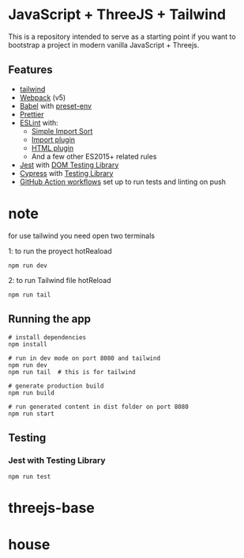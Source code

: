 # JavaScript + ThreeJS + Tailwind 

This is a repository intended to serve as a starting point if you want to bootstrap a project in modern vanilla JavaScript + Threejs.

## Features
- [tailwind](https://tailwindcss.com)
- [Webpack](https://webpack.js.org/) (v5)
- [Babel](https://babeljs.io/) with [preset-env](https://babeljs.io/docs/en/babel-preset-env)
- [Prettier](https://prettier.io/)
- [ESLint](https://eslint.org/) with:
  - [Simple Import Sort](https://github.com/lydell/eslint-plugin-simple-import-sort/)
  - [Import plugin](https://github.com/benmosher/eslint-plugin-import/)
  - [HTML plugin](https://github.com/BenoitZugmeyer/eslint-plugin-html)
  - And a few other ES2015+ related rules
- [Jest](https://jestjs.io) with [DOM Testing Library](https://testing-library.com/docs/dom-testing-library/intro)
- [Cypress](https://www.cypress.io/) with [Testing Library](https://testing-library.com/docs/cypress-testing-library/)
- [GitHub Action workflows](https://github.com/features/actions) set up to run tests and linting on push

# note
for use tailwind you need open two terminals

1: to run  the proyect hotReaload
``` 
npm run dev 
``` 
2: to run Tailwind file hotReload
``` 
npm run tail 
``` 

## Running the app

```
# install dependencies
npm install

# run in dev mode on port 8080 and tailwind
npm run dev
npm run tail  # this is for tailwind 

# generate production build
npm run build

# run generated content in dist folder on port 8080
npm run start
```

## Testing

### Jest with Testing Library

```
npm run test
```

# threejs-base
# house
